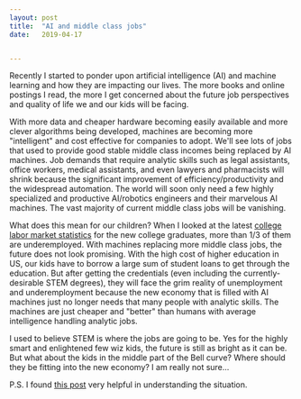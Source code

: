 ```yaml
---
layout: post
title:  "AI and middle class jobs"
date:   2019-04-17


---
```


Recently I started to ponder upon artificial intelligence (AI) and machine learning and how they are impacting our lives. The more books and online postings I read, the more I get concerned about the future job perspectives and quality of life we and our kids will be facing. 

With more data and cheaper hardware becoming easily available and more clever algorithms being developed, machines are becoming more "intelligent" and cost effective for companies to adopt. We'll see lots of jobs that used to provide good stable middle class incomes being replaced by AI machines. Job demands that require analytic skills such as legal assistants, office workers, medical assistants, and even lawyers and pharmacists will shrink because the significant improvement of  efficiency/productivity and the widespread automation. The world will soon only need a few highly specialized and productive AI/robotics engineers and their marvelous AI machines. The vast majority of current middle class jobs will be vanishing.

What does this mean for our children? When I looked at the latest [college labor market statistics](https://www.newyorkfed.org/research/college-labor-market/index.html) for the new college graduates, more than 1/3 of them are underemployed. With machines replacing more middle class jobs, the future does not look promising. With the high cost of higher education in US, our kids have to borrow a large sum of student loans to get through the education. But after getting the credentials (even including the currently-desirable STEM degrees), they will face the grim reality of unemployment and underemployment because the new economy that is filled with AI machines just no longer needs that many people with analytic skills. The machines are just cheaper and "better" than humans with average intelligence handling analytic jobs.  

I used to believe STEM is where the jobs are going to be. Yes for the highly smart and enlightened few wiz kids, the future is still as bright as it can be. But what about the kids in the middle part of the Bell curve? Where should they be fitting into the new economy? I am really not sure...

P.S. I found [this post](http://www.techrepublic.com/article/ai-is-destroying-more-jobs-than-it-creates-what-it-means-and-how-we-can-stop-it/) very helpful in understanding the situation.  




